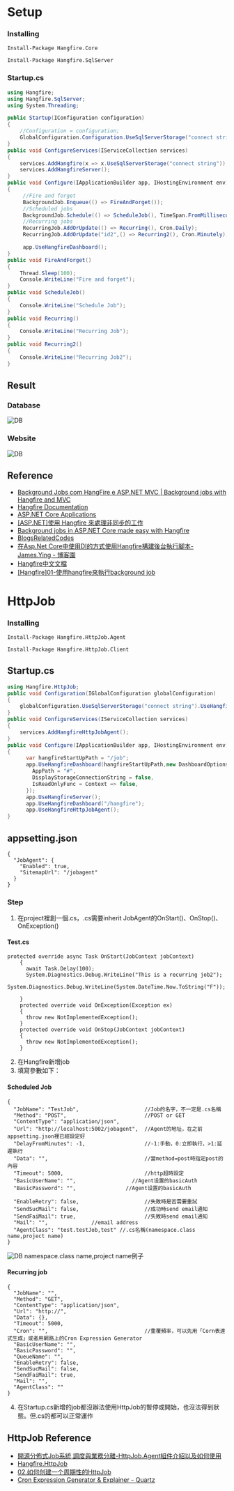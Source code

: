 # Setup

### Installing
`Install-Package Hangfire.Core`

`Install-Package Hangfire.SqlServer`

### Startup.cs
```csharp
using Hangfire;
using Hangfire.SqlServer;
using System.Threading;

public Startup(IConfiguration configuration)
{
    //Configuration = configuration;
    GlobalConfiguration.Configuration.UseSqlServerStorage("connect string");
}
public void ConfigureServices(IServiceCollection services)
{
    services.AddHangfire(x => x.UseSqlServerStorage("connect string"));
    services.AddHangfireServer();
}
public void Configure(IApplicationBuilder app, IHostingEnvironment env)
{
     //Fire and forget
     BackgroundJob.Enqueue(() => FireAndForget());
     //Scheduled jobs
     BackgroundJob.Schedule(() => ScheduleJob(), TimeSpan.FromMilliseconds(10000));
     //Recurring jobs
     RecurringJob.AddOrUpdate(() => Recurring(), Cron.Daily);
     RecurringJob.AddOrUpdate("id2",() => Recurring2(), Cron.Minutely);

     app.UseHangfireDashboard();
}
public void FireAndForget()
{
    Thread.Sleep(100);
    Console.WriteLine("Fire and forget");
}
public void ScheduleJob()
{
    Console.WriteLine("Schedule Job");
}
public void Recurring()
{
    Console.WriteLine("Recurring Job");
}
public void Recurring2()
{
    Console.WriteLine("Recurring Job2");
}

```
## Result
### Database
![DB](https://i.imgur.com/hmzzV7h.png)
### Website
![DB](https://i.imgur.com/BfIsrQK.png)

## Reference
* [Background Jobs com HangFire e ASP.NET MVC | Background jobs with Hangfire and MVC](https://www.youtube.com/watch?v=_X_0YoGbceg) 
* [Hangfire Documentation](https://buildmedia.readthedocs.org/media/pdf/hangfire/latest/hangfire.pdf)
* [ASP.NET Core Applications](https://docs.hangfire.io/en/latest/getting-started/aspnet-core-applications.html#)
* [[ASP.NET]使用 Hangfire 來處理非同步的工作](https://dotblogs.com.tw/rainmaker/2015/08/19/153169)
* [Background jobs in ASP.NET Core made easy with Hangfire](https://crosscuttingconcerns.com/Background-jobs-ASP-NET-Core-Hangfire)
* [BlogsRelatedCodes](https://github.com/JamesYing/BlogsRelatedCodes/blob/master/hangfireDemo/HangfireWeb/Startup.cs)
* [在Asp.Net Core中使用DI的方式使用Hangfire構建後台執行腳本- James.Ying - 博客園](https://www.cnblogs.com/inday/p/hangfire-di-on-dot-net-core.html)
* [Hangfire中文文檔](https://www.bookstack.cn/read/Hangfire-zh-official/4.md)
* [[Hangfire]01-使用hangfire來執行background job](https://bryanyu.github.io/2018/09/03/Hangfire01/)

# HttpJob
### Installing
`Install-Package Hangfire.HttpJob.Agent`

`Install-Package Hangfire.HttpJob.Client`
## Startup.cs
```csharp
using Hangfire.HttpJob;
public void Configuration(IGlobalConfiguration globalConfiguration)
{
    globalConfiguration.UseSqlServerStorage("connect string").UseHangfireHttpJob();
}
public void ConfigureServices(IServiceCollection services)
{
    services.AddHangfireHttpJobAgent();
}
public void Configure(IApplicationBuilder app, IHostingEnvironment env)
{
      var hangfireStartUpPath = "/job";
      app.UseHangfireDashboard(hangfireStartUpPath,new DashboardOptions {
        AppPath = "#",
        DisplayStorageConnectionString = false,
        IsReadOnlyFunc = Context => false,
      });
      app.UseHangfireServer();
      app.UseHangfireDashboard("/hangfire");
      app.UseHangfireHttpJobAgent();
}
```
## appsetting.json
```
{
  "JobAgent": {
    "Enabled": true,
    "SitemapUrl": "/jobagent"
  }
}
```
### Step
1. 在project裡創一個.cs，.cs需要inherit JobAgent的OnStart()、OnStop()、OnException()
#### Test.cs
```
protected override async Task OnStart(JobContext jobContext)
    {
      await Task.Delay(100);
      System.Diagnostics.Debug.WriteLine("This is a recurring job2");
      System.Diagnostics.Debug.WriteLine(System.DateTime.Now.ToString("F"));

    }
    protected override void OnException(Exception ex)
    {
      throw new NotImplementedException();
    }
    protected override void OnStop(JobContext jobContext)
    {
      throw new NotImplementedException();
    }
```
2. 在Hangfire新增job
3. 填寫參數如下：
#### Scheduled Job
```
{
  "JobName": "TestJob",                     //Job的名字，不一定是.cs名稱
  "Method": "POST",                         //POST or GET 
  "ContentType": "application/json",        
  "Url": "http://localhost:5002/jobagent",  //Agent的地址，在之前appsetting.json裡已經設定好
  "DelayFromMinutes": -1,                   //-1:手動，0:立即執行，>1:延遲執行
  "Data": "",                               //當method=post時指定post的內容
  "Timeout": 5000,                          //http超時設定
  "BasicUserName": "",                  //Agent设置的basicAuth
  "BasicPassword": "",                //Agent设置的basicAuth

  "EnableRetry": false,                     //失敗時是否需要重試
  "SendSucMail": false,                     //成功時send email通知
  "SendFaiMail": true,                      //失敗時send email通知
  "Mail": "",              //email address
  "AgentClass": "test.testJob,test" //.cs名稱(namespace.class name,project name)
}
```
![DB](https://imgur.com/EhNkFPZ)
namespace.class name,project name例子
#### Recurring job
```
{
  "JobName": "",
  "Method": "GET",
  "ContentType": "application/json",
  "Url": "http://",
  "Data": {},
  "Timeout": 5000,
  "Cron": "",                               //重覆頻率，可以先用「Corn表達式生成」或者用網路上的Cron Expression Generator
  "BasicUserName": "",
  "BasicPassword": "",
  "QueueName": "",
  "EnableRetry": false,
  "SendSucMail": false,
  "SendFaiMail": true,
  "Mail": "",
  "AgentClass": ""
}
```
4. 在Startup.cs新增的job都沒辦法使用HttpJob的暫停或開始，也沒法得到狀態。但.cs的都可以正常運作
## HttpJob Reference
* [開源分佈式Job系統,調度與業務分離-HttpJob.Agent組件介紹以及如何使用](https://article.itxueyuan.com/98PZkR)
* [Hangfire.HttpJob](https://github.com/yuzd/Hangfire.HttpJob)
* [02.如何创建一个周期性的HttpJob](https://github.com/yuzd/Hangfire.HttpJob/wiki/02.%E5%A6%82%E4%BD%95%E5%88%9B%E5%BB%BA%E4%B8%80%E4%B8%AA%E5%91%A8%E6%9C%9F%E6%80%A7%E7%9A%84HttpJob)
* [Cron Expression Generator & Explainer - Quartz](https://www.freeformatter.com/cron-expression-generator-quartz.html)
